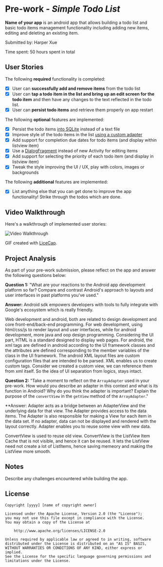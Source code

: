 # Pre-work - *Simple Todo List*

**Name of your app** is an android app that allows building a todo list and basic todo items management functionality including adding new items, editing and deleting an existing item.

Submitted by: Harper Xue

Time spent: 50 hours spent in total

## User Stories

The following **required** functionality is completed:

* [x] User can **successfully add and remove items** from the todo list
* [x] User can **tap a todo item in the list and bring up an edit screen for the todo item** and then have any changes to the text reflected in the todo list.
* [x] User can **persist todo items** and retrieve them properly on app restart

The following **optional** features are implemented:

* [x] Persist the todo items [into SQLite](http://guides.codepath.com/android/Persisting-Data-to-the-Device#sqlite) instead of a text file
* [x] Improve style of the todo items in the list [using a custom adapter](http://guides.codepath.com/android/Using-an-ArrayAdapter-with-ListView)
* [x] Add support for completion due dates for todo items (and display within listview item)
* [x] Use a [DialogFragment](http://guides.codepath.com/android/Using-DialogFragment) instead of new Activity for editing items
* [x] Add support for selecting the priority of each todo item (and display in listview item)
* [x] Tweak the style improving the UI / UX, play with colors, images or backgrounds

The following **additional** features are implemented:

* [x] List anything else that you can get done to improve the app functionality!
Strike through the todos which are done.

## Video Walkthrough

Here's a walkthrough of implemented user stories:

<img src='http://imgur.com/1FwyQE1.gif' title='Simple Todo List Video Walkthrough' width='' alt='Video Walkthrough' />

GIF created with [LiceCap](http://www.cockos.com/licecap/).

## Project Analysis

As part of your pre-work submission, please reflect on the app and answer the following questions below:

**Question 1:** "What are your reactions to the Android app development platform so far? Compare and contrast Android's approach to layouts and user interfaces in past platforms you've used."

**Answer:** Android sdk empowers developers with tools to fully integrate with Google's ecosystem which is really friendly. 

Web development and android, both are related to design development and core front-end/back-end programming. For web development, using html/css/js to render layout and user interfaces, while for android development, more java and oop design programming. Considering the UI part, HTML is a standard designed to display web pages. For android, the xml tags are defined in android according to the UI framework classes and the attributes are defined corresponding to the member variables of the class in the UI framework. The android XML layout files are custom configuration files that are intended to be parsed. XML enables us to create custom tags. Consider we created a custom view, we can reference them from xml itself. So the idea of UI separation from logics, stays intact.  

**Question 2:** "Take a moment to reflect on the `ArrayAdapter` used in your pre-work. How would you describe an adapter in this context and what is its function in Android? Why do you think the adapter is important? Explain the purpose of the `convertView` in the `getView` method of the `ArrayAdapter`."

**Answer:  Adapter acts as a bridge between an AdapterView and the underlying data for that view. The Adapter provides access to the data items. The Adapter is also responsible for making a View for each item in the data set. If no adapter, data can not be displayed and rendered with the layout correctly. Adapter enables you to reuse some view with new data.

ConvertView is used to reuse old view. ConvertView is the ListView Item Cache that is not visible, and hence it can be reused. It lets the ListView need not create a lot of ListItems, hence saving memeory and making the ListView more smooth.



## Notes

Describe any challenges encountered while building the app.

## License

    Copyright [yyyy] [name of copyright owner]

    Licensed under the Apache License, Version 2.0 (the "License");
    you may not use this file except in compliance with the License.
    You may obtain a copy of the License at

        http://www.apache.org/licenses/LICENSE-2.0

    Unless required by applicable law or agreed to in writing, software
    distributed under the License is distributed on an "AS IS" BASIS,
    WITHOUT WARRANTIES OR CONDITIONS OF ANY KIND, either express or implied.
    See the License for the specific language governing permissions and
    limitations under the License.
